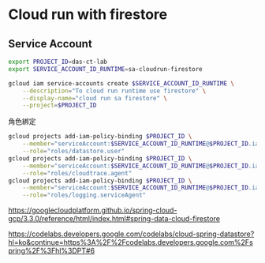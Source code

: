 # Cloud run with firestore


## Service Account

``` bash
export PROJECT_ID=das-ct-lab
export SERVICE_ACCOUNT_ID_RUNTIME=sa-cloudrun-firestore

gcloud iam service-accounts create $SERVICE_ACCOUNT_ID_RUNTIME \
    --description="To cloud run runtime use firestore" \
    --display-name="cloud run sa firestore" \
    --project=$PROJECT_ID
```

角色綁定

``` bash
gcloud projects add-iam-policy-binding $PROJECT_ID \
    --member="serviceAccount:$SERVICE_ACCOUNT_ID_RUNTIME@$PROJECT_ID.iam.gserviceaccount.com" \
    --role="roles/datastore.user"
gcloud projects add-iam-policy-binding $PROJECT_ID \
    --member="serviceAccount:$SERVICE_ACCOUNT_ID_RUNTIME@$PROJECT_ID.iam.gserviceaccount.com" \
    --role="roles/cloudtrace.agent"
gcloud projects add-iam-policy-binding $PROJECT_ID \
    --member="serviceAccount:$SERVICE_ACCOUNT_ID_RUNTIME@$PROJECT_ID.iam.gserviceaccount.com" \
    --role="roles/logging.serviceAgent"
```


https://googlecloudplatform.github.io/spring-cloud-gcp/3.3.0/reference/html/index.html#spring-data-cloud-firestore

https://codelabs.developers.google.com/codelabs/cloud-spring-datastore?hl=ko&continue=https%3A%2F%2Fcodelabs.developers.google.com%2Fspring%2F%3Fhl%3DPT#6
